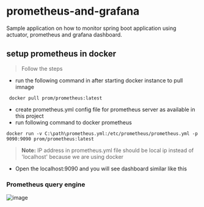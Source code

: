 # prometheus-and-grafana
Sample application on how to monitor spring boot application using actuator, prometheus and grafana dashboard.

## setup prometheus in docker
>Follow the steps
- run the following command in after starting docker instance to pull imnage
``` 
 docker pull prom/prometheus:latest
 ``` 
- create prometheus.yml config file for prometheus server as available in this project
- run following command to docker prometheus
```
docker run -v C:\path\prometheus.yml:/etc/prometheus/prometheus.yml -p  9090:9090 prom/prometheus:latest
```

>**Note:** IP address in prometheus.yml file should be local ip instead of 'localhost' because we are using docker

- Open the localhost:9090 and you will see dashboard similar like this
### Prometheus query engine
![image](https://user-images.githubusercontent.com/47694676/179746219-97df457c-f8f9-4abe-8291-27f0f1da4fcf.png)
